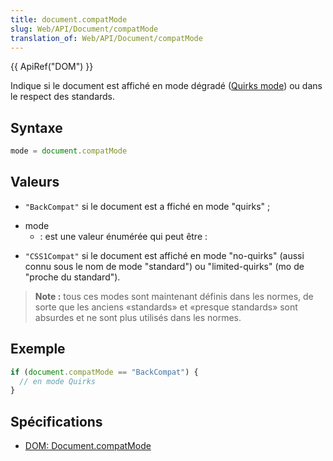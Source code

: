 ```yaml
---
title: document.compatMode
slug: Web/API/Document/compatMode
translation_of: Web/API/Document/compatMode
---
```


{{ ApiRef("DOM") }}

Indique si le document est affiché en mode dégradé ([Quirks mode](/fr/docs/Mode_quirks_de_Mozilla)) ou dans le respect des standards.

## Syntaxe

```js
mode = document.compatMode
```

## Valeurs

- `"BackCompat"` si le document est a ffiché en mode "quirks" ;

<!---->

- mode
  - : est une valeur énumérée qui peut être :

<!---->

- `"CSS1Compat"` si le document est affiché en mode "no-quirks" (aussi connu sous le nom de mode "standard") ou "limited-quirks" (mo de "proche du standard").

<!---->

> **Note :** tous ces modes sont maintenant définis dans les normes, de sorte que les anciens «standards» et «presque standards» sont absurdes et ne sont plus utilisés dans les normes.

## Exemple

```js
if (document.compatMode == "BackCompat") {
  // en mode Quirks
}
```

## Spécifications

- [DOM: Document.compatMode](http://dom.spec.whatwg.org/#dom-document-compatmode)
